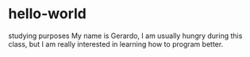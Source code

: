 # hello-world
studying purposes
My name is Gerardo, I am usually hungry during this class, but I am really interested in learning how to program better.

